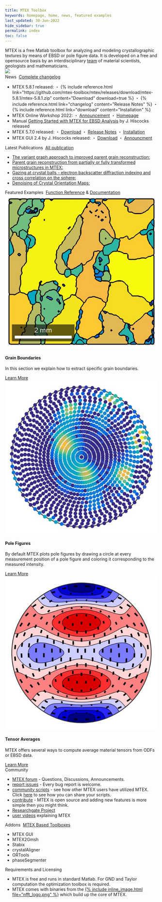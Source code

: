 ```yaml
---
title: MTEX Toolbox
keywords: homepage, home, news, featured examples
last_updated: 30-Jun-2022
hide_sidebar: true
permalink: index
toc: false
---
```


<div id="grid-requirements-licensing" class="row">
    <div class="col-md-12">
        <div class="panel panel-default">
            <div class="panel-body">
                MTEX is a free Matlab toolbox for analyzing and modeling crystallographic textures by means of EBSD or pole figure data. It is developed on a free and opensource basis by an interdisciplinary <a href="people">team</a> of material scientists,
                geologists and mathematicians.
                <br>
                <img src="https://visitor-badge.laobi.icu/badge?page_id=MTEXHomePage&right_color=%23149983&query_only">
                <!-- <img src="https://visitor-badge.laobi.icu/badge?page_id=MTEXHomePage&right_color=%23149983"> -->
            </div>
        </div>
    </div>
</div>

<div id="grid-news-paper" class="row">
    <div class="col-md-6">
        <div class="panel panel-default">
            <div class="panel-heading">
                News
                <i class="fa fa-angle-double-right"></i>&nbsp;<a href="changelog">Complete changelog</a>
            </div>
            <div class="panel-body">
                <ul>
                    <li>
                        MTEX 5.8.1 released:
                        ・ {% include reference.html link="https://github.com/mtex-toolbox/mtex/releases/download/mtex-5.8.1/mtex-5.8.1.zip" content="Download" download=true %}
                        ・ {% include reference.html link="changelog" content="Release Notes" %}
                        ・ {% include reference.html link="download" content="Installation" %}
                    </li>
                    <li>
                        MTEX Online Workshop 2022:
                        ・ <a href="https://github.com/mtex-toolbox/mtex/discussions/1314" target="_blank">Announcement</a>
                        ・ <a href="workshop22?">Homepage</a>
                    </li>
                    <li>
                        Manual <a href="https://www.researchgate.net/publication/353330126_Getting_Started_with_MTEX_for_EBSD_analysis_Rev6" target="_blank">Getting Started with MTEX for EBSD Analysis</a> by J. Hiscocks released
                    </li>
                    <li>
                        MTEX 5.7.0 released:
                        ・ <a href="https://github.com/mtex-toolbox/mtex/releases/download/mtex-5.7.0/mtex-5.7.0.zip" download>Download</a>
                        ・ <a href="changelog">Release Notes</a>
                        ・ <a href="download">Installation</a>
                    </li>
                    <li>
                        MTEX GUI 2.4 by J. Hiscocks released:
                        ・ <a href="https://www.researchgate.net/profile/Jessica_Hiscocks/publication/341722714_MTEX_GUI_3pt4-_An_updated_graphical_interface_for_MTEX/data/5ed1b00e299bf1c67d274ede/MTEX-GUI-3pt4.zip" download>Download</a>
                        ・ <a href="https://www.researchgate.net/publication/341722714_MTEX_GUI_3pt4-_An_updated_graphical_interface_for_MTEX" target="_blank">Announcment</a>
                    </li>
                </ul>
            </div>
        </div>
    </div>
    <div class="col-md-6">
        <div class="panel panel-default">
            <div class="panel-heading">
                Latest Publications
                <i class="fa fa-angle-double-right"></i>&nbsp;<a href="publications">All publication</a>
            </div>
            <div class="panel-body">
                <ul>
                    <li>
                        <a href="https://arxiv.org/pdf/2201.02103.pdf" target="_blank">
                            The variant graph approach to improved parent grain reconstruction:
                        </a>
                    </li>
                    <li>
                        <a href="https://www-user.tu-chemnitz.de/~rahi/paper/parentGrain.pdf" target="_blank">
                            Parent grain reconstruction from partially or fully transformed microstructures in MTEX:
                        </a>
                    </li>
                    <li>
                        <a href="https://www-user.tu-chemnitz.de/~rahi/paper/gazingAtCrystalBalls.pdf" target="_blank">
                            Gazing at crystal balls - electron backscatter diffraction indexing and cross correlation on the sphere:
                        </a>
                    </li>
                    <li>
                        <a href="https://www-user.tu-chemnitz.de/~rahi/paper/denoising.pdf" target="_blank">
                            Denoising of Crystal Orientation Maps:
                        </a>
                    </li>
                </ul>
            </div>
        </div>
    </div>
</div>

<div id="grid-requirements-licensing" class="row">
    <div class="col-md-12">
        <div class="panel panel-default">
            <div class="panel-heading">
                Featured Examples
                <i class="fa fa-angle-double-right"></i>&nbsp;<a href="function_reference">Function&nbsp;Reference</a>&nbsp;&amp;&nbsp;<a href="documentation">Documentation</a>
            </div>
        </div>
    </div>
</div>
<div class="row">
    <div class="col-md-4">
        <div class="panel panel-default text-center">
            <div class="panel-heading">
                <img src="images/featured-examples_GrainBoundaries.jpg">
            </div>
            <div class="panel-body">
                <h4>Grain Boundaries</h4>
                <p>In this section we explain how to extract specific grain boundaries.</p>
                <a href="BoundarySelect.html" class="btn btn-primary">Learn More</a>
            </div>
        </div>
    </div>
    <div class="col-md-4">
        <div class="panel panel-default text-center">
            <div class="panel-heading">
                <img src="images/featured-examples_PoleFigures.jpg">
            </div>
            <div class="panel-body">
                <h4>Pole Figures</h4>
                <p>By default MTEX plots pole figures by drawing a circle at every measurement position of a pole figure and coloring it corresponding to the measured intensity.</p>
                <a href="PoleFigurePlot.html" class="btn btn-primary">Learn More</a>
            </div>
        </div>
    </div>
    <div class="col-md-4">
        <div class="panel panel-default text-center">
            <div class="panel-heading">
                <img src="images/featured-examples_TensorAverages.jpg">
            </div>
            <div class="panel-body">
                <h4>Tensor Averages</h4>
                <p>MTEX offers several ways to compute average material tensors from ODFs or EBSD data.</p>
                <a href="TensorAverage.html" class="btn btn-primary">Learn More</a>
            </div>
        </div>
    </div>
</div>

<div id="grid-community-addons" class="row">
    <div class="col-md-6">
        <div class="panel panel-default">
            <div class="panel-heading">Community</div>
            <div class="panel-body">
                <ul>
                    <li><a href="https://github.com/mtex-toolbox/mtex/discussions" target="_blank">MTEX forum</a> - Questions, Discussions, Announcements.</li>
                    <li><a href="https://github.com/mtex-toolbox/mtex/issues" target="_blank">report issues</a> - Every bug report is welcome.</li>
                    <li><a href="https://gist.github.com/search?q=%23mtexScript&s=updated&o=desc" target="_blank">community scripts</a> - see how other MTEX users have utilized MTEX. Click <a href="scripts">here</a> to see how you can share your scripts.</li>
                    <li><a href="https://github.com/mtex-toolbox/mtex" target="_blank">contribute</a> - MTEX is open source and adding new features is more simple then you might think.</li>
                    <li><a href="https://www.researchgate.net/project/MTEX-free-crystallographic-texture-analysis-software" target="_blank">Researchgate Project</a></li>
                    <li><a href="videos">user videos</a> explaining MTEX</li>
                </ul>
            </div>
        </div>
    </div>
    <div class="col-md-6">
        <div class="panel panel-default">
            <div class="panel-heading">
                Addons
                <i class="fa fa-angle-double-right"></i>&nbsp;<a href="addons">MTEX Based Toolboxes</a>
            </div>
            <div class="panel-body">
                <ul>
                    <li>MTEX GUI</li>
                    <li>MTEX2Gmsh</li>
                    <li>Stabix</li>
                    <li>crystalAligner</li>
                    <li>ORTools</li>
                    <li>phaseSegmenter</li>
                </ul>
            </div>
        </div>
    </div>
</div>

<div id="grid-requirements-licensing" class="row">
    <div class="col-md-12">
        <div class="panel panel-default">
            <div class="panel-heading">Requirements and Licensing</div>
            <div class="panel-body">
                <ul>
                    <li>MTEX is free and runs in standard Matlab. For GND and Taylor computation the optimization toolbox is required.</li>
                    <li>MTEX comes with binaries from the <a href="https://www-user.tu-chemnitz.de/~potts/nfft/" target="_blank">{% include inline_image.html file="nfft_logo.png" %}</a> which build up the core of MTEX.
                        <!-- Read[here]() for more details how fast Fourier transforms on the sphere and in the orientation space speed up texture computations. -->
                    </li>
                </ul>
            </div>
        </div>
    </div>
</div>